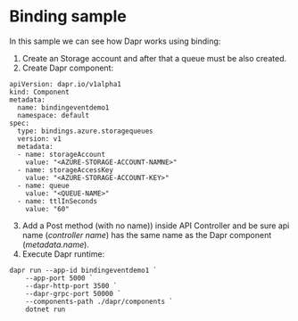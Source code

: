 # Binding sample

In this sample we can see how Dapr works using binding:
1. Create an Storage account and after that a queue must be also created.
2. Create Dapr component:
```
apiVersion: dapr.io/v1alpha1
kind: Component
metadata:
  name: bindingeventdemo1
  namespace: default
spec:
  type: bindings.azure.storagequeues
  version: v1
  metadata:
  - name: storageAccount
    value: "<AZURE-STORAGE-ACCOUNT-NAMNE>"
  - name: storageAccessKey
    value: "<AZURE-STORAGE-ACCOUNT-KEY>"
  - name: queue
    value: "<QUEUE-NAME>"
  - name: ttlInSeconds
    value: "60"
```
3. Add a Post method (with no name)) inside API Controller and be sure api name (*controller name*) has the same name as the Dapr component (*metadata.name*).
4. Execute Dapr runtime:
```
dapr run --app-id bindingeventdemo1 `
    --app-port 5000 `
    --dapr-http-port 3500 `
    --dapr-grpc-port 50000 `
    --components-path ./dapr/components `
    dotnet run
```